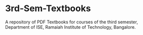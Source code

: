 # 3rd-Sem-Textbooks
A repository of PDF Textbooks for courses of the third semester, Department of ISE, Ramaiah Institute of Technology, Bangalore. 
